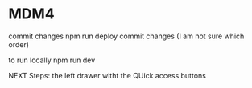 # MDM4

commit changes
npm run deploy
commit changes  (I am not sure which order)

to run locally npm run dev


NEXT Steps:  the left drawer witht the QUick access buttons